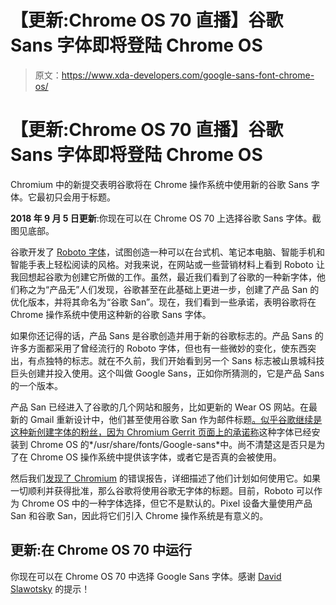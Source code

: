 # 【更新:Chrome OS 70 直播】谷歌 Sans 字体即将登陆 Chrome OS

> 原文：<https://www.xda-developers.com/google-sans-font-chrome-os/>

# 【更新:Chrome OS 70 直播】谷歌 Sans 字体即将登陆 Chrome OS

Chromium 中的新提交表明谷歌将在 Chrome 操作系统中使用新的谷歌 Sans 字体。它最初只会用于标题。

**2018 年 9 月 5 日更新**:你现在可以在 Chrome OS 70 上选择谷歌 Sans 字体。截图见底部。

谷歌开发了 [Roboto 字体](https://www.xda-developers.com/xda-external-link/googles-roboto-font-goes-open-source/)，试图创造一种可以在台式机、笔记本电脑、智能手机和智能手表上轻松阅读的风格。对我来说，在网站或一些营销材料上看到 Roboto 让我回想起谷歌为创建它所做的工作。虽然，最近我们看到了谷歌的一种新字体，他们称之为“产品无”人们发现，谷歌甚至在此基础上更进一步，创建了产品 San 的优化版本，并将其命名为“谷歌 San”。现在，我们看到一些承诺，表明谷歌将在 Chrome 操作系统中使用这种新的谷歌 Sans 字体。

如果你还记得的话，产品 Sans 是谷歌创造并用于新的谷歌标志的。产品 Sans 的许多方面都采用了曾经流行的 Roboto 字体，但也有一些微妙的变化，使东西突出，有点独特的标志。就在不久前，我们开始看到另一个 Sans 标志被山景城科技巨头创建并投入使用。这个叫做 Google Sans，正如你所猜测的，它是产品 Sans 的一个版本。

产品 San 已经进入了谷歌的几个网站和服务，比如更新的 Wear OS 网站。在最新的 Gmail 重新设计中，他们甚至使用谷歌 San 作为邮件标题[。似乎谷歌继续是这种新创建字体](https://www.xda-developers.com/gmail-web-redesign-rollout/)[的粉丝，因为 Chromium Gerrit 页面上的承诺称](https://chromium-review.googlesource.com/c/chromiumos/overlays/chromiumos-overlay/+/1146141)这种字体已经安装到 Chrome OS 的*/usr/share/fonts/Google-sans*中。尚不清楚这是否只是为了在 Chrome OS 操作系统中提供该字体，或者它是否真的会被使用。

然后我们[发现了 Chromium](https://bugs.chromium.org/p/chromium/issues/detail?id=852034&desc=2) 的错误报告，详细描述了他们计划如何使用它。如果一切顺利并获得批准，那么谷歌将使用谷歌无字体的标题。目前，Roboto 可以作为 Chrome OS 中的一种字体选择，但它不是默认的。Pixel 设备大量使用产品 San 和谷歌 San，因此将它们引入 Chrome 操作系统是有意义的。

## 更新:在 Chrome OS 70 中运行

你现在可以在 Chrome OS 70 中选择 Google Sans 字体。感谢 [David Slawotsky](https://twitter.com/D_Slawotsky) 的提示！